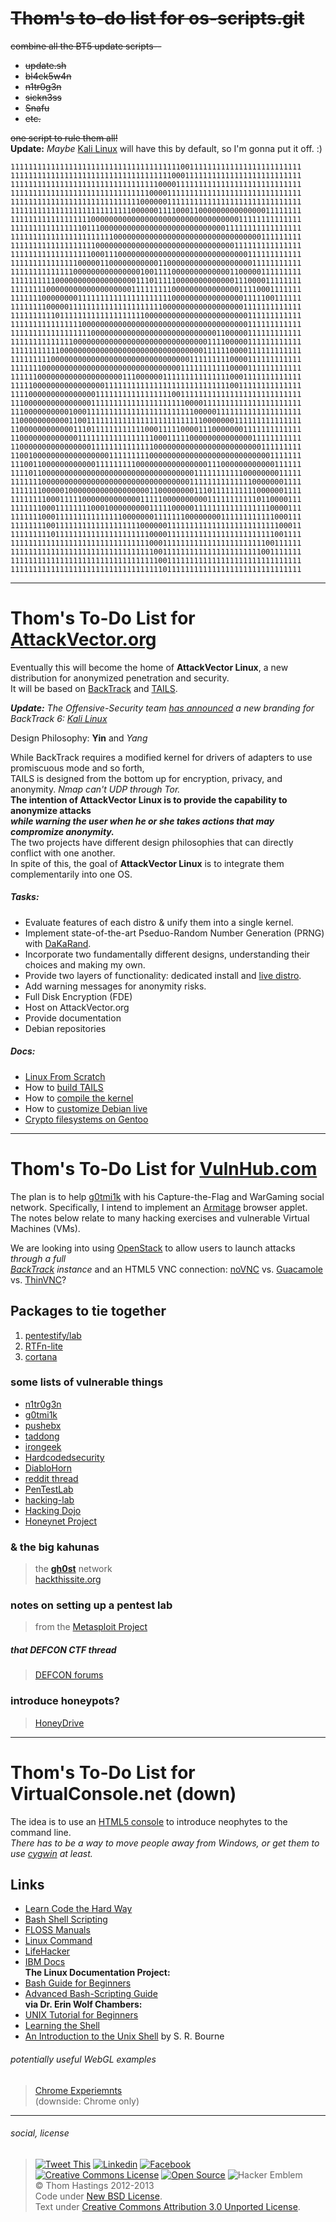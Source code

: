~~Thom's to-do list for os-scripts.git~~
========================================
~~combine all the BT5 update scripts--~~  
* ~~update.sh~~
* ~~bl4ck5w4n~~
* ~~n1tr0g3n~~
* ~~sickn3ss~~
* ~~Snafu~~
* ~~etc.~~  

~~one script to rule them all!~~  
**Update:** _Maybe_ [Kali Linux](http://kalilinux.net) will have this by default, so I'm gonna put it off. :)

    11111111111111111111111111111111111111001111111111111111111111111
    11111111111111111111111111111111111100011111111111111111111111111
    11111111111111111111111111111111100001111111111111111111111111111
    11111111111111111111111111111110000111111111111111111111111111111
    11111111111111111111111111111000000111111111111111111111111111111
    11111111111111111111111111100000011110001100000000000000011111111
    11111111111111111100000000000000000000000000000000011111111111111
    11111111111111110111000000000000000000000000000011111111111111111
    11111111111111111111111000000000000000000000000000000000111111111
    11111111111111111110000000000000000000000000000000111111111111111
    11111111111111111100011100000000000000000000000000000111111111111
    11111111111111100000110000000000011000000000000000000011111111111
    11111111111111000000000000000100111100000000000001100000111111111
    11111111110000000000000000001110111110000000000000111000011111111
    11111111000000000000000000011111111100000000000000011110001111111
    11111110000000011111111111111111111100000000000000001111100111111
    11111111000001111111111111111111110000000000000000001111111111111
    11111111110111111111111111111100000000000000000000000111111111111
    11111111111111110000000000000000000000000000000000000111111111111
    11111111111111111100000000000000000000000000001100000111111111111
    11111111111111000000000000000000000000000000111100000111111111111
    11111111111000000000000000000000000000000001111110000111111111111
    11111111100000000000000000000000000000001111111110000111111111111
    11111110000000000000000000000000000000111111111110000111111111111
    11111100000000000000000001110000001111111111111110001111111111111
    11111000000000000000011111111111111111111111111110011111111111111
    11110000000000000001111111111111111100111111111111111111111111111
    11100000000000000011111111111111111111100001111111111111111111111
    11100000000001000111111111111111111111111000001111111111111111111
    11000000000001100111111111111111111111111110000000111111111111111
    11000000000000111011111111111100011111000011100000001111111111111
    11000000000000011111111111111111000111110000000000000011111111111
    11000000000000000011111111111111000000000000000000000000111111111
    11001000000000000000001111111110000000000000000000000000001111111
    11100110000000000001111111110000000000000000111000000000000111111
    11110110000000000000000000000000000000000111111111110000000011111
    11111110000000000000000000000000000000001111111111111100000001111
    11111110000010000000000000000001100000000111011111111110000001111
    11111111000111110000000000000111110000000000111111111110110000111
    11111110001111111100010000000001111100000111111111111111110000111
    11111110001111111111111110000000111111100000000111111111111000111
    11111111001111111111111111111000000111111111111111111111111100011
    11111111101111111111111111111110000111111111111111111111111001111
    11111111111111111111111111111110001111111111111111111111100111111
    11111111111111111111111111111111001111111111111111111111001111111
    11111111111111111111111111111111100111111111111111111111111111111
    11111111111111111111111111111111110111111111111111111111111111111

--------------------------------------
Thom's To-Do List for [AttackVector.org](http://attackvector.org)
======================================
Eventually this will become the home of **AttackVector Linux**, a new distribution for anonymized penetration and security.  
It will be based on [BackTrack](http://www.backtrack-linux.org) and [TAILS](https://tails.boum.org).

_**Update:** The Offensive-Security team [has announced](http://www.offensive-security.com/offsec/backtrack-reborn-kali-linux/)
a new branding for BackTrack 6: [Kali Linux](http://www.backtrack-linux.org/backtrack/kali-a-teaser-into-the-future/)_

Design Philosophy: **Yin** and _Yang_  

While BackTrack requires a modified kernel for drivers of adapters to use promiscuous mode and so forth,  
TAILS is designed from the bottom up for encryption, privacy, and anonymity. _Nmap can't UDP through Tor._  
**The intention of AttackVector Linux is to provide the capability to anonymize attacks  
_while warning the user when he or she takes actions that may compromize anonymity._**  
The two projects have different design philosophies that can directly conflict with one another.  
In spite of this, the goal of **AttackVector Linux** is to integrate them complementarily into one OS.

##### Tasks:
* Evaluate features of each distro & unify them into a single kernel.
* Implement state-of-the-art Pseduo-Random Number Generation (PRNG) with [DaKaRand](http://dankaminsky.com/2012/08/15/dakarand/).
* Incorporate two fundamentally different designs, understanding their choices and making my own.
* Provide two layers of functionality: dedicated install and [live distro](http://www.irongeek.com/i.php?page=videos/portable-boot-devices-usb-cd-dvd).
* Add warning messages for anonymity risks.
* Full Disk Encryption (FDE)
* Host on AttackVector.org
* Provide documentation
* Debian repositories

##### Docs:
* [Linux From Scratch](http://www.linuxfromscratch.org)
* How to [build TAILS](https://tails.boum.org/contribute/build/)
* How to [compile the kernel](http://www.dedoimedo.com/computers/linux-kernel-compilation.html)
* How to [customize Debian live](http://live.debian.net/manual/current/html/live-manual/customizing-contents.en.html)
* [Crypto filesystems on Gentoo](http://en.gentoo-wiki.com/wiki/DM-Crypt_with_LUKS)

---------------------------------
Thom's To-Do List for [VulnHub.com](http://vulnhub.com)
=================================
The plan is to help [g0tmi1k](http://g0tmi1k.blogspot.com) with his Capture-the-Flag and WarGaming social network.
Specifically, I intend to implement an [Armitage](http://fastandeasyhacking.com) browser applet.
The notes below relate to many hacking exercises and vulnerable Virtual Machines (VMs).

We are looking into using [OpenStack](http://www.openstack.org) to allow users to launch attacks _through a full  
[BackTrack](http://www.backtrack-linux.org) instance_ and an HTML5 VNC connection: [noVNC](http://kanaka.github.com/noVNC) vs. [Guacamole](http://guac-dev.org) vs. [ThinVNC](http://www.cybelesoft.com/thinvnc)?

## Packages to tie together
1. [pentestify/lab](https://github.com/pentestify/lab)
2. [RTFn-lite](https://github.com/theopolis/RTFn-lite)
3. [cortana](https://github.com/rsmudge/cortana-scripts)

### some lists of vulnerable things
* [n1tr0g3n](http://www.n1tr0g3n.com/?p=3538)
* [g0tmi1k](http://g0tmi1k.blogspot.com/2011/03/vulnerable-by-design.html)
* [pushebx](http://blog.pushebx.com/2011/03/penetration-testing-iso.html)
* [taddong](http://blog.taddong.com/2011/10/hacking-vulnerable-web-applications.html)
* [irongeek](http://irongeek.com/i.php?page=security/deliberately-insecure-web-applications-for-learning-web-app-security)
* [Hardcodedsecurity](http://www.hardcodedsecurity.com/2012/12/all-hands-on-sec.html)
* [DiabloHorn](http://diablohorn.wordpress.com/2012/12/08/portable-secure-pentest-virtual-lab/)
* [reddit thread](http://reddit.com/r/netsec/comments/102r4r/anything_like_exploitablelabscom_thats_freeopen)
* [PenTestLab](http://pentestlab.org/courses/penetration-testing-level-1)
* [hacking-lab](http://hacking-lab.com)
* [Hacking Dojo](http://hackingdojo.com/pentest-media)
* [Honeynet Project](http://honeynet.org/challenges)

### & the **big kahunas**
> the [**gh0st**](http://gh0st.net/wiki) network  
> [hackthissite.org](http://hackthissite.org)

### notes on setting up a pentest lab
> from the [Metasploit Project](http://metasploit.com/help/test-lab.jsp)

##### that DEFCON CTF thread
> [DEFCON forums](https://forum.defcon.org/showthread.php?t=13160)

### introduce honeypots?
> [HoneyDrive](http://bruteforce.gr/honeydrive-desktop-released.html)

----------------------------------------
Thom's To-Do List for VirtualConsole.net (down)
========================================
The idea is to use an [HTML5 console](http://htmlfivewow.com/demos/terminal/terminal.html) to introduce neophytes to the command line.  
*There has to be a way to move people away from Windows, or get them to use [cygwin](http://cygwin.com) at least.*

## Links
* [Learn Code the Hard Way](http://cli.learncodethehardway.org/book/)
* [Bash Shell Scripting](http://www.aboutlinux.info/2005/10/10-seconds-guide-to-bash-shell.html)
* [FLOSS Manuals](http://en.flossmanuals.net/command-line/)
* [Linux Command](http://linuxcommand.org/)
* [LifeHacker](http://lifehacker.com/5633909/who-needs-a-mouse-learn-to-use-the-command-line-for-almost-anything)
* [IBM Docs](http://www.ibm.com/developerworks/library/l-lpic1-v3-103-1/)  
**The Linux Documentation Project:**
* [Bash Guide for Beginners](http://tldp.org/LDP/Bash-Beginners-Guide/html/)
* [Advanced Bash-Scripting Guide](http://tldp.org/LDP/abs/html/)  
**via Dr. Erin Wolf Chambers:**
* [UNIX Tutorial for Beginners](http://www.ee.surrey.ac.uk/Teaching/Unix/)
* [Learning the Shell](http://www.linuxcommand.org/learning_the_shell.php)
* [An Introduction to the Unix Shell](http://partmaps.org/era/unix/shell.html) by S. R. Bourne

###### potentially useful WebGL examples
> [Chrome Experiemnts](http://www.chromeexperiments.com/webgl)  
> (downside: Chrome only)

----------------------
###### social, license
> [![Tweet This](http://ampedstatus.org/wp-content/plugins/tweet-this/icons/en/twitter/tt-twitter-micro4.png)](https://twitter.com/intent/tweet?text=%40attackvector%20%40vulnhub%20%40thomhastings%20)
> [![Linkedin](http://www.hollybrady.com/bradyholly/wp-content/plugins/tweet-this/icons/en/linkedin/tt-linkedin-micro4.png)](http://linkedin.com/in/ThomHastings)
> [![Facebook](http://daviddegraw.org/wp-content/plugins/tweet-this/icons/tt-facebook-micro4.png)](http://facebook.com/thomg)  
> [![Creative Commons License](http://i.creativecommons.org/l/by/3.0/80x15.png)](http://creativecommons.org/licenses/by/3.0/)
> [![Open Source](http://www.ipol.im/static/badges/open-source.png)](http://opensource.org/licenses/BSD-3-Clause)
> ![Hacker Emblem](http://catb.org/hacker-emblem/hacker.png)  
> © Thom Hastings 2012-2013  
> Code under [New BSD License](http://opensource.org/licenses/BSD-3-Clause).  
> Text under [Creative Commons Attribution 3.0 Unported License](http://creativecommons.org/licenses/by/3.0/).
